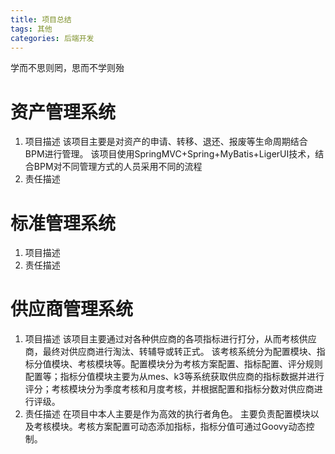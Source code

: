 ```yaml
---
title: 项目总结
tags: 其他
categories: 后端开发
---
```


学而不思则罔，思而不学则殆
<!-- more -->

# 资产管理系统
1. 项目描述
该项目主要是对资产的申请、转移、退还、报废等生命周期结合BPM进行管理。
该项目使用SpringMVC+Spring+MyBatis+LigerUI技术，结合BPM对不同管理方式的人员采用不同的流程
2. 责任描述

# 标准管理系统
1. 项目描述
2. 责任描述

# 供应商管理系统
1. 项目描述
该项目主要通过对各种供应商的各项指标进行打分，从而考核供应商，最终对供应商进行淘汰、转辅导或转正式。
该考核系统分为配置模块、指标分值模块、考核模块等。配置模块分为考核方案配置、指标配置、评分规则配置等；指标分值模块主要为从mes、k3等系统获取供应商的指标数据并进行评分；考核模块分为季度考核和月度考核，并根据配置和指标分数对供应商进行评级。
2. 责任描述
在项目中本人主要是作为高效的执行者角色。
主要负责配置模块以及考核模块。考核方案配置可动态添加指标，指标分值可通过Goovy动态控制。